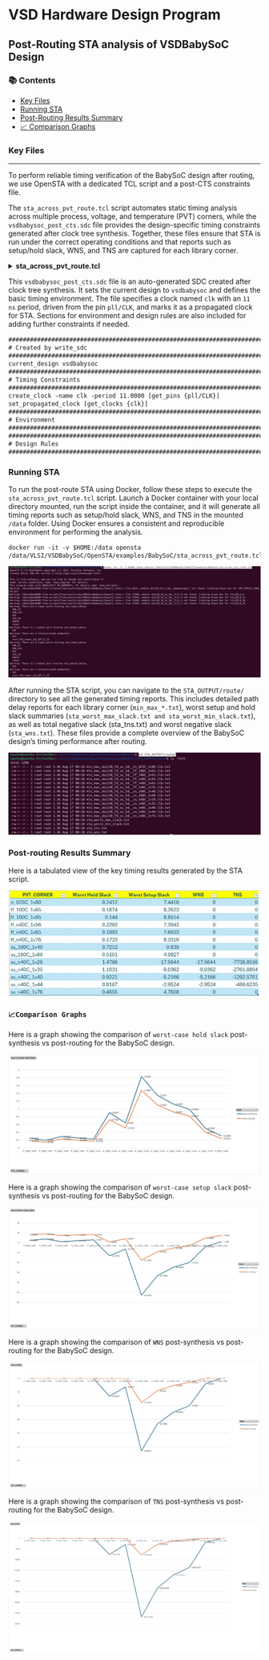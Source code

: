 # VSD Hardware Design Program

## Post-Routing STA analysis of VSDBabySoC Design

### 📚 Contents
- [Key Files](#-key-files)
- [Running STA](#️-running-sta)
- [Post-Routing Results Summary](#post-routing-results-summary)
- [📈 Comparison Graphs](#-comparison-graphs)
  
### Key Files
---

To perform reliable timing verification of the BabySoC design after routing, we use OpenSTA with a dedicated TCL script and a post-CTS constraints file.

The `sta_across_pvt_route.tcl` script automates static timing analysis across multiple process, voltage, and temperature (PVT) corners, while the `vsdbabysoc_post_cts.sdc` file provides the design-specific timing constraints generated after clock tree synthesis. Together, these files ensure that STA is run under the correct operating conditions and that reports such as setup/hold slack, WNS, and TNS are captured for each library corner.

<details> <summary><strong>sta_across_pvt_route.tcl</strong></summary>

```
 set list_of_lib_files(1) "sky130_fd_sc_hd__tt_025C_1v80.lib"
 set list_of_lib_files(2) "sky130_fd_sc_hd__ff_100C_1v65.lib"
 set list_of_lib_files(3) "sky130_fd_sc_hd__ff_100C_1v95.lib"
 set list_of_lib_files(4) "sky130_fd_sc_hd__ff_n40C_1v56.lib"
 set list_of_lib_files(5) "sky130_fd_sc_hd__ff_n40C_1v65.lib"
 set list_of_lib_files(6) "sky130_fd_sc_hd__ff_n40C_1v76.lib"
 set list_of_lib_files(7) "sky130_fd_sc_hd__ss_100C_1v40.lib"
 set list_of_lib_files(8) "sky130_fd_sc_hd__ss_100C_1v60.lib"
 set list_of_lib_files(9) "sky130_fd_sc_hd__ss_n40C_1v28.lib"
 set list_of_lib_files(10) "sky130_fd_sc_hd__ss_n40C_1v35.lib"
 set list_of_lib_files(11) "sky130_fd_sc_hd__ss_n40C_1v40.lib"
 set list_of_lib_files(12) "sky130_fd_sc_hd__ss_n40C_1v44.lib"
 set list_of_lib_files(13) "sky130_fd_sc_hd__ss_n40C_1v76.lib"

 read_liberty /data/VLSI/VSDBabySoC/OpenSTA/examples/timing_libs/avsdpll.lib
 read_liberty /data/VLSI/VSDBabySoC/OpenSTA/examples/timing_libs/avsddac.lib

 for {set i 1} {$i <= [array size list_of_lib_files]} {incr i} {
 read_liberty /data/VLSI/VSDBabySoC/OpenSTA/examples/timing_libs/$list_of_lib_files($i)
 read_verilog /data/OpenROAD-flow-scripts/flow/results/sky130hd/vsdbabysoc/base/5_route.v
 link_design vsdbabysoc
 current_design
 read_sdc /data/VLSI/VSDBabySoC/OpenSTA/examples/BabySoC/vsdbabysoc_post_cts.sdc
 check_setup -verbose
 report_checks -path_delay min_max -fields {nets cap slew input_pins fanout} -digits {4} > /data/VLSI/VSDBabySoC/OpenSTA/examples/BabySoC/STA_OUTPUT/route/min_max_$list_of_lib_files($i).txt

 exec echo "$list_of_lib_files($i)" >> /data/VLSI/VSDBabySoC/OpenSTA/examples/BabySoC/STA_OUTPUT/route/sta_worst_max_slack.txt
 report_worst_slack -max -digits {4} >> /data/VLSI/VSDBabySoC/OpenSTA/examples/BabySoC/STA_OUTPUT/route/sta_worst_max_slack.txt

 exec echo "$list_of_lib_files($i)" >> /data/VLSI/VSDBabySoC/OpenSTA/examples/BabySoC/STA_OUTPUT/route/sta_worst_min_slack.txt
 report_worst_slack -min -digits {4} >> /data/VLSI/VSDBabySoC/OpenSTA/examples/BabySoC/STA_OUTPUT/route/sta_worst_min_slack.txt

 exec echo "$list_of_lib_files($i)" >> /data/VLSI/VSDBabySoC/OpenSTA/examples/BabySoC/STA_OUTPUT/route/sta_tns.txt
 report_tns -digits {4} >> /data/VLSI/VSDBabySoC/OpenSTA/examples/BabySoC/STA_OUTPUT/route/sta_tns.txt

 exec echo "$list_of_lib_files($i)" >> /data/VLSI/VSDBabySoC/OpenSTA/examples/BabySoC/STA_OUTPUT/route/sta_wns.txt
 report_wns -digits {4} >> /data/VLSI/VSDBabySoC/OpenSTA/examples/BabySoC/STA_OUTPUT/route/sta_wns.txt
 }
```
</details>

This `vsdbabysoc_post_cts.sdc` file is an auto-generated SDC created after clock tree synthesis. It sets the current design to `vsdbabysoc` and defines the basic timing environment. The file specifies a clock named `clk` with an `11 ns` period, driven from the pin `pll/CLK`, and marks it as a propagated clock for STA. Sections for environment and design rules are also included for adding further constraints if needed.

```shell
###############################################################################
# Created by write_sdc
###############################################################################
current_design vsdbabysoc
###############################################################################
# Timing Constraints
###############################################################################
create_clock -name clk -period 11.0000 [get_pins {pll/CLK}]
set_propagated_clock [get_clocks {clk}]
###############################################################################
# Environment
###############################################################################
###############################################################################
# Design Rules
###############################################################################
```

### Running STA

To run the post-route STA using Docker, follow these steps to execute the `sta_across_pvt_route.tcl` script. Launch a Docker container with your local directory mounted, run the script inside the container, and it will generate all timing reports such as setup/hold slack, WNS, and TNS in the mounted `/data` folder. Using Docker ensures a consistent and reproducible environment for performing the analysis.

```shell
docker run -it -v $HOME:/data opensta /data/VLSI/VSDBabySoC/OpenSTA/examples/BabySoC/sta_across_pvt_route.tcl
```

![Alt Text](Images/1.jpg)

After running the STA script, you can navigate to the `STA_OUTPUT/route/` directory to see all the generated timing reports. This includes detailed path delay reports for each library corner (`min_max_*.txt`), worst setup and hold slack summaries (`sta_worst_max_slack.txt and sta_worst_min_slack.txt`), as well as total negative slack (sta_tns.txt) and worst negative slack (`sta_wns.txt`). These files provide a complete overview of the BabySoC design’s timing performance after routing.

![Alt Text](Images/2.jpg)

### Post-routing Results Summary

Here is a tabulated view of the key timing results generated by the STA script.

![Alt Text](Images/3.jpg)

### `📈Comparison Graphs`

Here is a graph showing the comparison of `worst-case hold slack` post-synthesis vs post-routing for the BabySoC design.

![Alt Text](Images/4.jpg)

Here is a graph showing the comparison of `worst-case setup slack` post-synthesis vs post-routing for the BabySoC design.

![Alt Text](Images/5.jpg)

Here is a graph showing the comparison of `WNS` post-synthesis vs post-routing for the BabySoC design.

![Alt Text](Images/6.jpg)

Here is a graph showing the comparison of `TNS` post-synthesis vs post-routing for the BabySoC design.

![Alt Text](Images/7.jpg)
